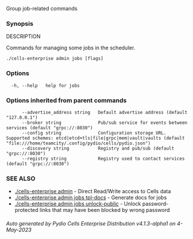 Group job-related commands

### Synopsis


DESCRIPTION

  Commands for managing some jobs in the scheduler.


```
./cells-enterprise admin jobs [flags]
```

### Options

```
  -h, --help   help for jobs
```

### Options inherited from parent commands

```
      --advertise_address string   Default advertise address (default "127.0.0.1")
      --broker string              Pub/sub service for events between services (default "grpc://:8030")
      --config string              Configuration storage URL. Supported schemes: etcd|etcd+tls|file|grpc|mem|vault|vaults (default "file:///home/teamcity/.config/pydio/cells/pydio.json")
      --discovery string           Registry and pub/sub (default "grpc://:8030")
      --registry string            Registry used to contact services (default "grpc://:8030")
```

### SEE ALSO

* [./cells-enterprise admin](./cells-enterprise-admin)	 - Direct Read/Write access to Cells data
* [./cells-enterprise admin jobs tpl-docs](./cells-enterprise-admin-jobs-tpl-docs)	 - Generate docs for jobs
* [./cells-enterprise admin jobs unlock-public](./cells-enterprise-admin-jobs-unlock-public)	 - Unlock password-protected links that may have been blocked by wrong password

###### Auto generated by Pydio Cells Enterprise Distribution v4.1.3-alpha1 on 4-May-2023
